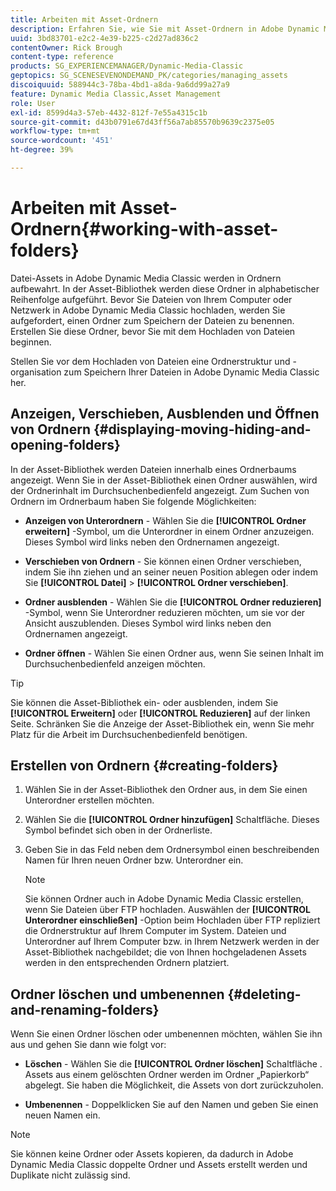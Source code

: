 ```yaml
---
title: Arbeiten mit Asset-Ordnern
description: Erfahren Sie, wie Sie mit Asset-Ordnern in Adobe Dynamic Media Classic arbeiten.
uuid: 3bd83701-e2c2-4e39-b225-c2d27ad836c2
contentOwner: Rick Brough
content-type: reference
products: SG_EXPERIENCEMANAGER/Dynamic-Media-Classic
geptopics: SG_SCENESEVENONDEMAND_PK/categories/managing_assets
discoiquuid: 588944c3-78ba-4bd1-a8da-9a6dd99a27a9
feature: Dynamic Media Classic,Asset Management
role: User
exl-id: 8599d4a3-57eb-4432-812f-7e55a4315c1b
source-git-commit: d43b0791e67d43ff56a7ab85570b9639c2375e05
workflow-type: tm+mt
source-wordcount: '451'
ht-degree: 39%

---
```


# Arbeiten mit Asset-Ordnern{#working-with-asset-folders}

Datei-Assets in Adobe Dynamic Media Classic werden in Ordnern aufbewahrt. In der Asset-Bibliothek werden diese Ordner in alphabetischer Reihenfolge aufgeführt. Bevor Sie Dateien von Ihrem Computer oder Netzwerk in Adobe Dynamic Media Classic hochladen, werden Sie aufgefordert, einen Ordner zum Speichern der Dateien zu benennen. Erstellen Sie diese Ordner, bevor Sie mit dem Hochladen von Dateien beginnen.

Stellen Sie vor dem Hochladen von Dateien eine Ordnerstruktur und -organisation zum Speichern Ihrer Dateien in Adobe Dynamic Media Classic her.

## Anzeigen, Verschieben, Ausblenden und Öffnen von Ordnern {#displaying-moving-hiding-and-opening-folders}

In der Asset-Bibliothek werden Dateien innerhalb eines Ordnerbaums angezeigt. Wenn Sie in der Asset-Bibliothek einen Ordner auswählen, wird der Ordnerinhalt im Durchsuchenbedienfeld angezeigt. Zum Suchen von Ordnern im Ordnerbaum haben Sie folgende Möglichkeiten:

* **Anzeigen von Unterordnern** - Wählen Sie die **[!UICONTROL Ordner erweitern]** -Symbol, um die Unterordner in einem Ordner anzuzeigen. Dieses Symbol wird links neben den Ordnernamen angezeigt.

* **Verschieben von Ordnern** - Sie können einen Ordner verschieben, indem Sie ihn ziehen und an seiner neuen Position ablegen oder indem Sie **[!UICONTROL Datei]** > **[!UICONTROL Ordner verschieben]**.

* **Ordner ausblenden** - Wählen Sie die **[!UICONTROL Ordner reduzieren]** -Symbol, wenn Sie Unterordner reduzieren möchten, um sie vor der Ansicht auszublenden. Dieses Symbol wird links neben den Ordnernamen angezeigt.

* **Ordner öffnen** - Wählen Sie einen Ordner aus, wenn Sie seinen Inhalt im Durchsuchenbedienfeld anzeigen möchten.

>[!TIP]
>
>Sie können die Asset-Bibliothek ein- oder ausblenden, indem Sie **[!UICONTROL Erweitern]** oder **[!UICONTROL Reduzieren]** auf der linken Seite. Schränken Sie die Anzeige der Asset-Bibliothek ein, wenn Sie mehr Platz für die Arbeit im Durchsuchenbedienfeld benötigen.

## Erstellen von Ordnern {#creating-folders}

1. Wählen Sie in der Asset-Bibliothek den Ordner aus, in dem Sie einen Unterordner erstellen möchten.
1. Wählen Sie die **[!UICONTROL Ordner hinzufügen]** Schaltfläche. Dieses Symbol befindet sich oben in der Ordnerliste.
1. Geben Sie in das Feld neben dem Ordnersymbol einen beschreibenden Namen für Ihren neuen Ordner bzw. Unterordner ein.

   >[!NOTE]
   >
   >Sie können Ordner auch in Adobe Dynamic Media Classic erstellen, wenn Sie Dateien über FTP hochladen. Auswählen der **[!UICONTROL Unterordner einschließen]** -Option beim Hochladen über FTP repliziert die Ordnerstruktur auf Ihrem Computer im System. Dateien und Unterordner auf Ihrem Computer bzw. in Ihrem Netzwerk werden in der Asset-Bibliothek nachgebildet; die von Ihnen hochgeladenen Assets werden in den entsprechenden Ordnern platziert.

## Ordner löschen und umbenennen {#deleting-and-renaming-folders}

Wenn Sie einen Ordner löschen oder umbenennen möchten, wählen Sie ihn aus und gehen Sie dann wie folgt vor:

* **Löschen** - Wählen Sie die **[!UICONTROL Ordner löschen]** Schaltfläche . Assets aus einem gelöschten Ordner werden im Ordner „Papierkorb“ abgelegt. Sie haben die Möglichkeit, die Assets von dort zurückzuholen.

* **Umbenennen** - Doppelklicken Sie auf den Namen und geben Sie einen neuen Namen ein.

>[!NOTE]
>
>Sie können keine Ordner oder Assets kopieren, da dadurch in Adobe Dynamic Media Classic doppelte Ordner und Assets erstellt werden und Duplikate nicht zulässig sind.
